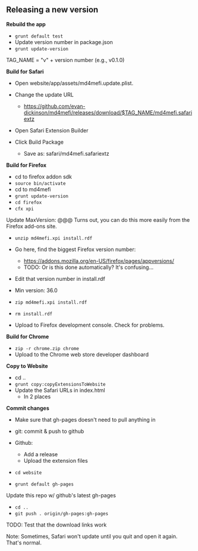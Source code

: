 Releasing a new version
-----------------------
**Rebuild the app**
* `grunt default test`
* Update version number in package.json
* `grunt update-version`

TAG_NAME = "v" + version number (e.g., v0.1.0)

**Build for Safari**

* Open website/app/assets/md4mefi.update.plist. 
* Change the update URL
    - https://github.com/evan-dickinson/md4mefi/releases/download/$TAG_NAME/md4mefi.safariextz

* Open Safari Extension Builder
* Click Build Package
    - Save as: safari/md4mefi.safariextz

**Build for Firefox**

* cd to firefox addon sdk
* `source bin/activate`
* cd to md4mefi
* `grunt update-version`
* `cd firefox`
* `cfx xpi`

Update MaxVersion:
    @@@ Turns out, you can do this more easily from the Firefox add-ons site.
* `unzip md4mefi.xpi install.rdf`
* Go here, find the biggest Firefox version number:
    - https://addons.mozilla.org/en-US/firefox/pages/appversions/
    - TODO: Or is this done automatically? It's confusing...
* Edit that version number in install.rdf
* Min version: 36.0
* `zip md4mefi.xpi install.rdf`
* `rm install.rdf`


* Upload to Firefox development console. Check for problems.

**Build for Chrome**
* `zip -r chrome.zip chrome`
* Upload to the Chrome web store developer dashboard

**Copy to Website**
* cd ..
* `grunt copy:copyExtensionsToWebsite`
* Update the Safari URLs in index.html
    - In 2 places

**Commit changes**
* Make sure that gh-pages doesn't need to pull anything in

* git: commit & push to github
* Github: 
    - Add a release
    - Upload the extension files

* `cd website`
* `grunt default gh-pages`

Update this repo w/ github's latest gh-pages
* `cd ..`
* `git push . origin/gh-pages:gh-pages`

TODO: Test that the download links work

Note: Sometimes, Safari won't update until you quit and open it again. That's normal.
